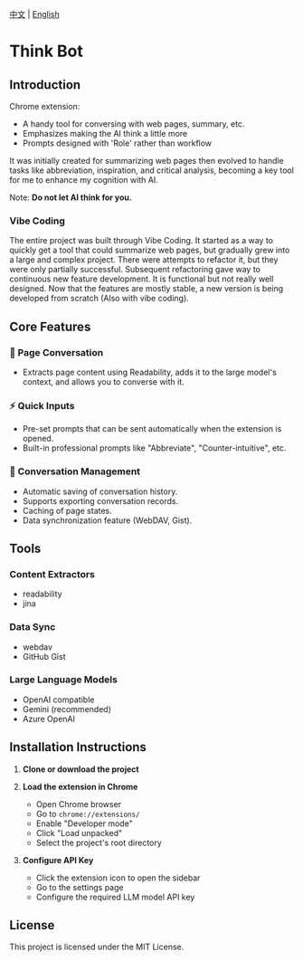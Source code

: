 [中文](README.md) | [English](README.en.md)

# Think Bot

## Introduction

Chrome extension:
- A handy tool for conversing with web pages, summary, etc.
- Emphasizes making the AI think a little more
- Prompts designed with 'Role' rather than workflow

It was initially created for summarizing web pages then evolved to handle tasks like abbreviation, inspiration, and critical analysis, becoming a key tool for me to enhance my cognition with AI.

Note: **Do not let AI think for you.**

### Vibe Coding

The entire project was built through Vibe Coding. It started as a way to quickly get a tool that could summarize web pages, but gradually grew into a large and complex project. There were attempts to refactor it, but they were only partially successful. Subsequent refactoring gave way to continuous new feature development. 
It is functional but not really well designed. Now that the features are mostly stable, a new version is being developed from scratch (Also with vibe coding).

## Core Features

### 📄 Page Conversation
- Extracts page content using Readability, adds it to the large model's context, and allows you to converse with it.

### ⚡ Quick Inputs
- Pre-set prompts that can be sent automatically when the extension is opened.
- Built-in professional prompts like "Abbreviate", "Counter-intuitive", etc.

### 💾 Conversation Management
- Automatic saving of conversation history.
- Supports exporting conversation records.
- Caching of page states.
- Data synchronization feature (WebDAV, Gist).

## Tools

### Content Extractors
- readability
- jina

### Data Sync
- webdav
- GitHub Gist

### Large Language Models
- OpenAI compatible
- Gemini (recommended)
- Azure OpenAI

## Installation Instructions

1. **Clone or download the project**

2. **Load the extension in Chrome**
   - Open Chrome browser
   - Go to `chrome://extensions/`
   - Enable "Developer mode"
   - Click "Load unpacked"
   - Select the project's root directory

3. **Configure API Key**
   - Click the extension icon to open the sidebar
   - Go to the settings page
   - Configure the required LLM model API key

## License

This project is licensed under the MIT License. 
